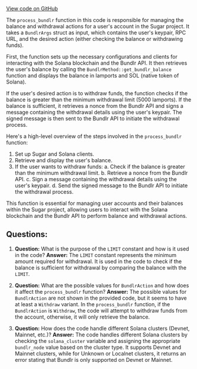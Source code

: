 [View code on GitHub](https://github.com/metaplex-foundation/sugar/src/bundlr/process.rs)

The `process_bundlr` function in this code is responsible for managing the balance and withdrawal actions for a user's account in the Sugar project. It takes a `BundlrArgs` struct as input, which contains the user's keypair, RPC URL, and the desired action (either checking the balance or withdrawing funds).

First, the function sets up the necessary configurations and clients for interacting with the Solana blockchain and the Bundlr API. It then retrieves the user's balance by calling the `BundlrMethod::get_bundlr_balance` function and displays the balance in lamports and SOL (native token of Solana).

If the user's desired action is to withdraw funds, the function checks if the balance is greater than the minimum withdrawal limit (5000 lamports). If the balance is sufficient, it retrieves a nonce from the Bundlr API and signs a message containing the withdrawal details using the user's keypair. The signed message is then sent to the Bundlr API to initiate the withdrawal process.

Here's a high-level overview of the steps involved in the `process_bundlr` function:

1. Set up Sugar and Solana clients.
2. Retrieve and display the user's balance.
3. If the user wants to withdraw funds:
   a. Check if the balance is greater than the minimum withdrawal limit.
   b. Retrieve a nonce from the Bundlr API.
   c. Sign a message containing the withdrawal details using the user's keypair.
   d. Send the signed message to the Bundlr API to initiate the withdrawal process.

This function is essential for managing user accounts and their balances within the Sugar project, allowing users to interact with the Solana blockchain and the Bundlr API to perform balance and withdrawal actions.
## Questions: 
 1. **Question:** What is the purpose of the `LIMIT` constant and how is it used in the code?
   **Answer:** The `LIMIT` constant represents the minimum amount required for withdrawal. It is used in the code to check if the balance is sufficient for withdrawal by comparing the balance with the `LIMIT`.

2. **Question:** What are the possible values for `BundlrAction` and how does it affect the `process_bundlr` function?
   **Answer:** The possible values for `BundlrAction` are not shown in the provided code, but it seems to have at least a `Withdraw` variant. In the `process_bundlr` function, if the `BundlrAction` is `Withdraw`, the code will attempt to withdraw funds from the account, otherwise, it will only retrieve the balance.

3. **Question:** How does the code handle different Solana clusters (Devnet, Mainnet, etc.)?
   **Answer:** The code handles different Solana clusters by checking the `solana_cluster` variable and assigning the appropriate `bundlr_node` value based on the cluster type. It supports Devnet and Mainnet clusters, while for Unknown or Localnet clusters, it returns an error stating that Bundlr is only supported on Devnet or Mainnet.